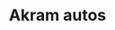 ---
title: "Akram autos"
url: /karachi/akram-autos-v29p-r9h-nizami-rd-central-jacob-lines/
shop: motorcycle
---